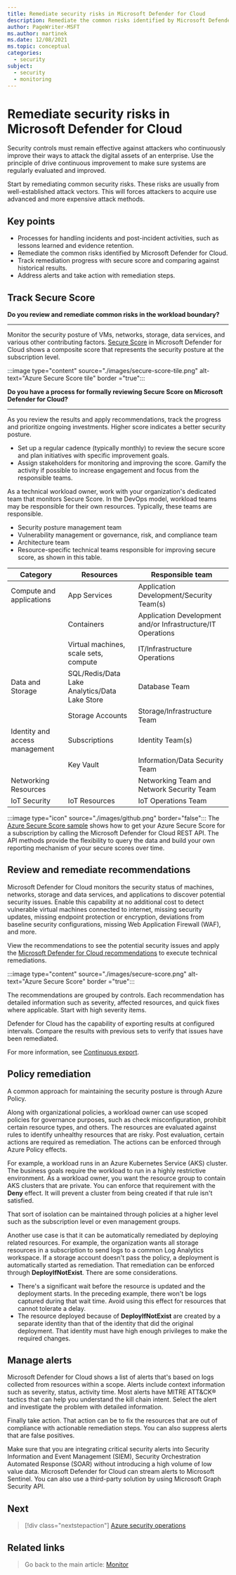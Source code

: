 ```yaml
---
title: Remediate security risks in Microsoft Defender for Cloud
description: Remediate the common risks identified by Microsoft Defender for Cloud.
author: PageWriter-MSFT
ms.author: martinek
ms.date: 12/08/2021
ms.topic: conceptual
categories:
  - security
subject:
  - security
  - monitoring
---
```


# Remediate security risks in Microsoft Defender for Cloud

Security controls must remain effective against attackers who continuously improve their ways to attack the digital assets of an enterprise. Use the principle of drive continuous improvement to make sure systems are regularly evaluated and improved.

Start by remediating common security risks. These risks are usually from well-established attack vectors. This will forces attackers to acquire use advanced and more expensive attack methods.

## Key points

- Processes for handling incidents and post-incident activities, such as lessons learned and evidence retention.
- Remediate the common risks identified by Microsoft Defender for Cloud.
- Track remediation progress with secure score and comparing against historical results.
- Address alerts and take action with remediation steps.

## Track Secure Score

**Do you review and remediate common risks in the workload boundary?**
***

Monitor the security posture of VMs, networks, storage, data services, and various other contributing factors. [Secure Score](/azure/security-center/secure-score-security-controls) in Microsoft Defender for Cloud shows a composite score that represents the security posture at the subscription level.

:::image type="content" source="./images/secure-score-tile.png" alt-text="Azure Secure Score tile" border ="true":::

**Do you have a process for formally reviewing Secure Score on Microsoft Defender for Cloud?**
***

As you review the results and apply recommendations, track the progress and prioritize ongoing investments. Higher score indicates a better security posture.

- Set up a regular cadence (typically monthly) to review the secure score and plan initiatives with specific improvement goals.
- Assign stakeholders for monitoring and improving the score. Gamify the activity if possible to increase engagement and focus from the responsible teams.

As a technical workload owner, work with your organization's dedicated team that monitors Secure Score. In the DevOps model, workload teams may be responsible for their own resources. Typically, these teams are responsible.

- Security posture management team
- Vulnerability management or governance, risk, and compliance team
- Architecture team
- Resource-specific technical teams responsible for improving secure score, as shown in this table.

|Category|Resources|Responsible team|
|---|---|---|
|Compute and applications|App Services|Application Development/Security Team(s) |
||Containers|Application Development and/or Infrastructure/IT Operations|
||Virtual machines, scale sets, compute|IT/Infrastructure Operations|
|Data and Storage|SQL/Redis/Data Lake Analytics/Data Lake Store|Database Team|
||Storage Accounts|Storage/Infrastructure Team|
|Identity and access management|Subscriptions|Identity Team(s)|
||Key Vault|Information/Data Security Team|
|Networking Resources||Networking Team and Network Security Team|
|IoT Security|IoT Resources | IoT Operations Team|

:::image type="icon" source="./images/github.png" border="false"::: The [Azure Secure Score sample](https://github.com/mspnp/samples/tree/master/Security/AzureSecureScoreSample) shows how to get your Azure Secure Score for a subscription by calling the Microsoft Defender for Cloud REST API. The API methods provide the flexibility to query the data and build your own reporting mechanism of your secure scores over time.

## Review and remediate recommendations

Microsoft Defender for Cloud monitors the security status of machines, networks, storage and data services, and applications to discover potential security issues. Enable this capability at no additional cost to detect vulnerable virtual machines connected to internet, missing security updates, missing endpoint protection or encryption, deviations from baseline security configurations, missing Web Application Firewall (WAF), and more.

View the recommendations to see the potential security issues and apply the [Microsoft Defender for Cloud recommendations](/azure/security-center/security-center-recommendations) to execute technical remediations.

:::image type="content" source="./images/secure-score.png" alt-text="Azure Secure Score" border ="true":::

The recommendations are grouped by controls. Each recommendation has detailed information such as severity, affected resources, and quick fixes where applicable. Start with high severity items.

Defender for Cloud has the capability of exporting results at configured intervals. Compare the results with previous sets to verify that issues have been remediated.

For more information, see [Continuous export](/azure/security-center/continuous-export).

## Policy remediation

A common approach for maintaining the security posture is through Azure Policy.

Along with organizational policies, a workload owner can use scoped policies for governance purposes, such as check misconfiguration, prohibit certain resource types, and others. The resources are evaluated against rules to identify unhealthy resources that are risky. Post evaluation, certain actions are required as remediation. The actions can be enforced through Azure Policy effects.

For example, a workload runs in an Azure Kubernetes Service (AKS) cluster. The business goals require the workload to run in a highly restrictive environment. As a workload owner, you want the resource group to contain AKS clusters that are private. You can enforce that requirement with the **Deny** effect. It will prevent a cluster from being created if that rule isn't satisfied.

That sort of isolation can be maintained through policies at a higher level such as the subscription level or even management groups.

Another use case is that it can be automatically remediated by deploying related resources. For example, the organization wants all storage resources in a subscription to send logs to a common Log Analytics workspace. If a storage account doesn't pass the policy, a deployment is automatically started as remediation. That remediation can be enforced through **DeployIfNotExist**. There are some considerations.

- There's a significant wait before the resource is updated and the deployment starts. In the preceding example, there won't be logs captured during that wait time. Avoid using this effect for resources that cannot tolerate a delay.
- The resource deployed because of **DeployIfNotExist** are created by a separate identity than that of the identity that did the original deployment. That identity must have high enough privileges to make the required changes.

## Manage alerts

Microsoft Defender for Cloud shows a list of alerts that's based on logs collected from resources within a scope. Alerts include context information such as severity, status, activity time. Most alerts have MITRE ATT&CK&reg; tactics that can help you understand the kill chain intent. Select the alert and investigate the problem with detailed information.

Finally take action. That action can be to fix the resources that are out of compliance with actionable remediation steps. You can also suppress alerts that are false positives.

Make sure that you are integrating critical security alerts into Security Information and Event Management (SIEM), Security Orchestration Automated Response (SOAR) without introducing a high volume of low value data. Microsoft Defender for Cloud can stream alerts to Microsoft Sentinel. You can also use a third-party solution by using Microsoft Graph Security API.

## Next

> [!div class="nextstepaction"]
> [Azure security operations](monitor-security-operations.md)

## Related links

> Go back to the main article: [Monitor](monitor.md)
